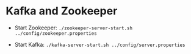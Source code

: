 # Kafka and Zookeeper

- Start Zookeeper: `./zookeeper-server-start.sh ../config/zookeeper.properties`

- Start Kafka: `./kafka-server-start.sh ../config/server.properties`
